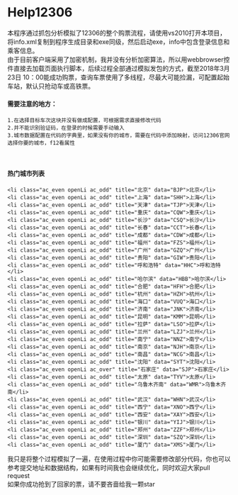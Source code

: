 # Help12306

本程序通过抓包分析模拟了12306的整个购票流程，请使用vs2010打开本项目，将info.xml复制到程序生成目录和exe同级，然后启动exe，info中包含登录信息和乘客信息。<br>
由于目前客户端采用了加密机制，我并没有分析加密算法，所以用webbrowser控件直接去加载页面执行脚本，后续过程全部通过模拟发包的方式，截至2018年3月23日 10：00能成功购票，查询车票使用了多线程，尽最大可能捡漏，可配置起始车站，默认只抢动车或高铁票。

#### 需要注意的地方：
    1.在选择目标车次这块并没有做成配置，可根据需求直接修改代码
    2.并不能识别验证码，在登录的时候需要手动输入
    3.城市数据配置在代码的字典里，如果没有你的城市，需要在代码中添加映射，访问12306官网选择你要的城市，f12看属性
    
#### 热门城市列表
    <li class="ac_even openLi ac_odd" title="北京" data="BJP">北京</li>
    <li class="ac_even openLi ac_odd" title="上海" data="SHH">上海</li>
    <li class="ac_even openLi ac_odd" title="天津" data="TJP">天津</li>
    <li class="ac_even openLi ac_odd" title="重庆" data="CQW">重庆</li>
    <li class="ac_even openLi ac_odd" title="长沙" data="CSQ">长沙</li>
    <li class="ac_even openLi ac_odd" title="长春" data="CCT">长春</li>
    <li class="ac_even openLi ac_odd" title="成都" data="CDW">成都</li>
    <li class="ac_even openLi ac_odd" title="福州" data="FZS">福州</li>
    <li class="ac_even openLi ac_odd" title="广州" data="GZQ">广州</li>
    <li class="ac_even openLi ac_odd" title="贵阳" data="GIW">贵阳</li>
    <li class="ac_even openLi ac_odd" title="呼和浩特" data="HHC">呼和浩特</li>
    <li class="ac_even openLi ac_odd" title="哈尔滨" data="HBB">哈尔滨</li>
    <li class="ac_even openLi ac_odd" title="合肥" data="HFH">合肥</li>
    <li class="ac_even openLi ac_odd" title="杭州" data="HZH">杭州</li>
    <li class="ac_even openLi ac_odd" title="海口" data="VUQ">海口</li>
    <li class="ac_even openLi ac_odd" title="济南" data="JNK">济南</li>
    <li class="ac_even openLi ac_odd" title="昆明" data="KMM">昆明</li>
    <li class="ac_even openLi ac_odd" title="拉萨" data="LSO">拉萨</li>
    <li class="ac_even openLi ac_odd" title="兰州" data="LZJ">兰州</li>
    <li class="ac_even openLi ac_odd" title="南宁" data="NNZ">南宁</li>
    <li class="ac_even openLi ac_odd" title="南京" data="NJH">南京</li>
    <li class="ac_even openLi ac_odd" title="南昌" data="NCG">南昌</li>
    <li class="ac_even openLi ac_odd" title="沈阳" data="SYT">沈阳</li>
    <li class="ac_even openLi ac_over" title="石家庄" data="SJP">石家庄</li>
    <li class="ac_even openLi ac_odd" title="太原" data="TYV">太原</li>
    <li class="ac_even openLi ac_odd" title="乌鲁木齐南" data="WMR">乌鲁木齐南</li>
    <li class="ac_even openLi ac_odd" title="武汉" data="WHN">武汉</li>
    <li class="ac_even openLi ac_odd" title="西宁" data="XNO">西宁</li>
    <li class="ac_even openLi ac_odd" title="西安" data="XAY">西安</li>
    <li class="ac_even openLi ac_odd" title="银川" data="YIJ">银川</li>
    <li class="ac_even openLi ac_odd" title="郑州" data="ZZF">郑州</li>
    <li class="ac_even openLi ac_odd" title="深圳" data="SZQ">深圳</li>
    <li class="ac_even openLi ac_odd" title="厦门" data="XMS">厦门</li>


我只是将整个过程模拟了一遍，在使用过程中你可能需要修改部分代码，你也可以参考提交地址和数据结构，如果有时间我也会继续优化，同时欢迎大家pull request<br>
如果你成功抢到了回家的票，请不要吝啬给我一颗star
